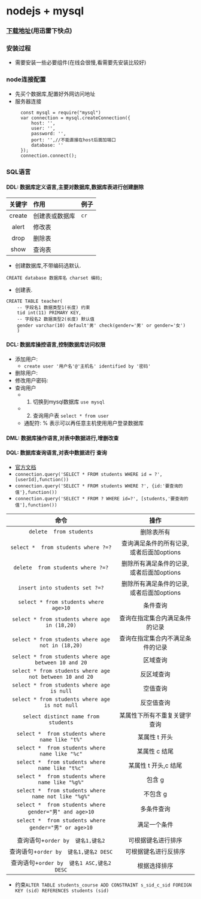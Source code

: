 # nodejs + mysql

### [下载地址](https://dev.mysql.com/downloads/mysql/)(用迅雷下快点)

### 安装过程

* 需要安装一些必要组件(在线会很慢,看需要先安装比较好)


### node连接配置

* 先买个数据库,配置好外网访问地址
* 服务器连接
  ```
    const mysql = require("mysql")
    var connection = mysql.createConnection({
        host: '',
        user: '',
        password: '',
        port: '',//不能直接在host后面加端口
        database: ''
    });
    connection.connect();
  ```

### SQL语言

#### DDL: 数据库定义语言,主要对数据库,数据库表进行创建删除

| 关键字 | 作用           | 例子 |
| :----: | :------------- | :--- |
| create | 创建表或数据库 | `cr` |
| alert  | 修改表         |      |
|  drop  | 删除表         |      |
|  show  | 查询表         |      |

* 创建数据库,不带编码选默认.

```
CREATE database 数据库名 charset 编码;
```

* 创建表.

```
CREATE TABLE teacher(
    -- 字段名1 数据类型1(长度) 约束 
    tid int(11) PRIMARY KEY,
    -- 字段名2 数据类型2(长度) 默认值 
    gender varchar(10) default'男' check(gender='男' or gender='女')
    )
```


#### DCL: 数据库操控语言,控制数据库访问权限
  * 添加用户:
    * `create user '用户名'@'主机名' identified by '密码'` 
  * 删除用户:
  * 修改用户密码:
  * 查询用户
    * 1. 切换到mysql数据库 `use mysql`
    * 2. 查询用户表 `select * from user`
    * 通配符: % 表示可以再任意主机使用用户登录数据库




#### DML: 数据库操作语言,对表中数据进行,增删改查
#### DQL: 数据库查询语言,对表中数据进行 查询


* [官方文档](https://www.npmjs.com/package/mysql#escaping-query-values)
* `connection.query('SELECT * FROM students WHERE id = ?', [userId],function())`
* `connection.query('SELECT * FROM students WHERE ?', {id:'要查询的值'},function())`
* `connection.query('SELECT * FROM ? WHERE id=?', [students,'要查询的值'],function())`
  
  
|                           命令                           |                   操作                   |
| :------------------------------------------------------: | :--------------------------------------: |
|                 `delete  from students`                  |                删除表所有                |
|           `select *  from students where ?=?`            | 查询满足条件的所有记录,或者后面加options |
|            `delete  from students where ?=?`             | 删除所有满足条件的记录,或者后面加options |
|              `insert into students set ?=?`              | 删除所有满足条件的记录,或者后面加options |
|          `select * from students where age>10`           |                 条件查询                 |
|      `select * from students where age in (18,20)`       |      查询在指定集合内满足条件的记录      |
|    `select * from students where age not in (18,20)`     |     查询在指定集合内不满足条件的记录     |
|   `select * from students where age between 10 and 20`   |                 区域查询                 |
| `select * from students where age not between 10 and 20` |                反区域查询                |
|        `select * from students where age is null`        |                 空值查询                 |
|      `select * from students where age is not null`      |                反空值查询                |
|           `select distinct name from students`           |       某属性下所有不重复关键字查询       |
|      `select *  from students where name like "t%"`      |              某属性 t 开头               |
|      `select *  from students where name like "%c"`      |              某属性 c 结尾               |
|     `select *  from students where name like "t%c"`      |           某属性 t 开头,c 结尾           |
|     `select *  from students where name like "%g%"`      |                  包含 g                  |
|   `select *  from students where name not like "%g%"`    |                 不包含 g                 |
|  `select *  from students where gender="男" and age>10`  |                多条件查询                |
|  `select *  from students where gender="男" or age>10`   |               满足一个条件               |
|                                                          |                                          |
|             查询语句+`order by  键名1,键名2`             |            可根据键名进行排序            |
|          查询语句+`order by  键名1,键名2 DESC`           |           可根据键名进行反排序           |
|        查询语句+`order by  键名1 ASC,键名2 DESC`         |               根据选择排序               |



* 约束`ALTER TABLE students_course ADD CONSTRAINT s_sid_c_sid FOREIGN KEY (sid) REFERENCES students (sid)`